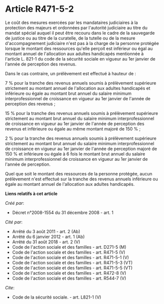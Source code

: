 # Article R471-5-2

Le coût des mesures exercées par les mandataires judiciaires à la protection des majeurs et ordonnées par l'autorité
judiciaire au titre du mandat spécial auquel il peut être recouru dans le cadre de la sauvegarde de justice ou au titre de la
curatelle, de la tutelle ou de la mesure d'accompagnement judiciaire n'est pas à la charge de la personne protégée lorsque le
montant des ressources qu'elle perçoit est inférieur ou égal au montant annuel de l'allocation aux adultes handicapés
mentionnée à l'article L. 821-1 du code de la sécurité sociale en vigueur au 1er janvier de l'année de perception des
revenus. 

Dans le cas contraire, un prélèvement est effectué à hauteur de : 

7 % pour la tranche des revenus annuels soumis à prélèvement supérieure strictement au montant annuel de l'allocation aux
adultes handicapés et inférieure ou égale au montant brut annuel du salaire minimum interprofessionnel de croissance en
vigueur au 1er janvier de l'année de perception des revenus ; 

15 % pour la tranche des revenus annuels soumis à prélèvement supérieure strictement au montant brut annuel du salaire
minimum interprofessionnel de croissance en vigueur au 1er janvier de l'année de perception des revenus et inférieure ou
égale au même montant majoré de 150 % ; 

2 % pour la tranche des revenus annuels soumis à prélèvement supérieure strictement au montant brut annuel du salaire minimum
interprofessionnel de croissance en vigueur au 1er janvier de l'année de perception majoré de 150 % et inférieure ou égale à
6 fois le montant brut annuel du salaire minimum interprofessionnel de croissance en vigueur au 1er janvier de l'année de
perception. 

Quel que soit le montant des ressources de la personne protégée, aucun prélèvement n'est effectué sur la tranche des revenus
annuels inférieure ou égale au montant annuel de l'allocation aux adultes handicapés.

**Liens relatifs à cet article**

_Créé par_:

  - Décret n°2008-1554 du 31 décembre 2008 - art. 1

_Cité par_:

  - Arrêté du 3 août 2011 - art. 2 (Ab)
  - Arrêté du 6 janvier 2012 - art. 1 (Ab)
  - Arrêté du 31 août 2018 - art. 2 (V)
  - Code de l'action sociale et des familles - art. D271-5 (M)
  - Code de l'action sociale et des familles - art. R471-5 (V)
  - Code de l'action sociale et des familles - art. R471-5-1 (V)
  - Code de l'action sociale et des familles - art. R471-5-3 (VT)
  - Code de l'action sociale et des familles - art. R471-5-5 (VT)
  - Code de l'action sociale et des familles - art. R472-8 (V)
  - Code de l'action sociale et des familles - art. R544-7 (V)

_Cite_:

  - Code de la sécurité sociale. - art. L821-1 (V)
